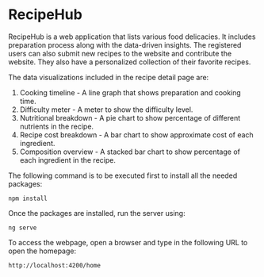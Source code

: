# RecipeHub

RecipeHub is a web application that lists various food delicacies. It includes preparation process along with the data-driven insights.
The registered users can also submit new recipes to the website and contribute the website. They also have a personalized collection of their favorite recipes.

The data visualizations included in the recipe detail page are: 
1. Cooking timeline - A line graph that shows preparation and cooking time.
2. Difficulty meter - A meter to show the difficulty level.
3. Nutritional breakdown - A pie chart to show percentage of different nutrients in the recipe.
4. Recipe cost breakdown - A bar chart to show approximate cost of each ingredient.
5. Composition overview - A stacked bar chart to show percentage of each ingredient in the recipe.

The following command is to be executed first to install all the needed packages:
```
npm install
```

Once the packages are installed, run the server using:
```
ng serve
```

To access the webpage, open a browser and type in the following URL to open the homepage:
```
http://localhost:4200/home
```
